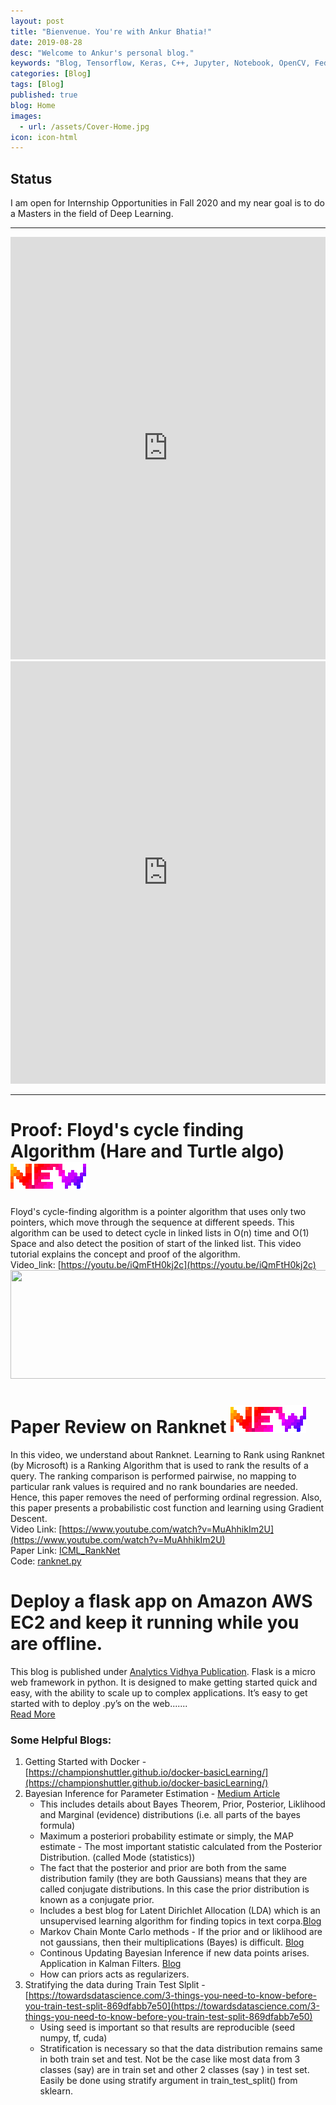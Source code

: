 ```yaml
---
layout: post
title: "Bienvenue. You're with Ankur Bhatia!"
date: 2019-08-28
desc: "Welcome to Ankur's personal blog."
keywords: "Blog, Tensorflow, Keras, C++, Jupyter, Notebook, OpenCV, Federated-Learning, Robotics, Drones, Electronics, and much more..."
categories: [Blog]
tags: [Blog]
published: true
blog: Home
images:
  - url: /assets/Cover-Home.jpg
icon: icon-html
---
```


## Status
I am open for Internship Opportunities in Fall 2020 and my near goal is to do a Masters in the field of Deep Learning. <br>

------



<iframe src="https://www.linkedin.com/embed/feed/update/urn:li:share:6675080824905375744" allowfullscreen="" title="Embedded post" width="504" height="676" frameborder="0"></iframe>  <iframe src="https://www.linkedin.com/embed/feed/update/urn:li:share:6673205140901777408" allowfullscreen="" title="Embedded post" width="504" height="676" frameborder="0"></iframe> <br>

------
# Proof: Floyd's cycle finding Algorithm (Hare and Turtle algo)  <img src="/assets/HomePage_Blogs/new_small.gif"> <br>
Floyd's cycle-finding algorithm is a pointer algorithm that uses only two pointers, which move through the sequence at different speeds. This algorithm can be used to detect cycle in linked lists in O(n) time and O(1) Space and also detect the position of start of the linked list. This video tutorial explains the concept and proof of the algorithm. <br>
Video_link: [https://youtu.be/iQmFtH0kj2c](https://youtu.be/iQmFtH0kj2c) <br>
<img src="/assets/HomePage_Blogs/HareAndTurtle.gif" height="174" width="600">  <br>

# Paper Review on Ranknet <img src="/assets/HomePage_Blogs/new_small.gif"> <br>
In this video, we understand about Ranknet. Learning to Rank using Ranknet (by Microsoft) is a Ranking Algorithm that is used to rank the results of a query. The ranking comparison is performed pairwise, no mapping to particular rank values is required and no rank boundaries are needed. Hence, this paper removes the need of performing ordinal regression. Also, this paper presents a probabilistic cost function and learning using Gradient Descent.<br>
Video Link: [https://www.youtube.com/watch?v=MuAhhikIm2U](https://www.youtube.com/watch?v=MuAhhikIm2U) <br>
Paper Link: [ICML_RankNet](https://icml.cc/2015/wp-content/uploads/2015/06/icml_ranking.pdf) <br>
Code: [ranknet.py](https://github.com/airalcorn2/RankNet/blob/master/ranknet.py) <br>


# Deploy a flask app on Amazon AWS EC2 and keep it running while you are offline. <br>
This blog is published under [Analytics Vidhya Publication](https://medium.com/analytics-vidhya). Flask is a micro web framework in python. It is designed to make getting started quick and easy, with the ability to scale up to complex applications. It’s easy to get started with to deploy .py’s on the web....... <br>
[Read More](https://medium.com/analytics-vidhya/deploy-a-flask-app-on-amazon-aws-ec2-and-keep-it-running-while-you-are-offline-38d22571e2c5)


### Some Helpful Blogs:
1. Getting Started with Docker - [https://championshuttler.github.io/docker-basicLearning/](https://championshuttler.github.io/docker-basicLearning/)
2. Bayesian Inference for Parameter Estimation - [Medium Article](https://towardsdatascience.com/probability-concepts-explained-bayesian-inference-for-parameter-estimation-90e8930e5348)
	* This includes details about Bayes Theorem, Prior, Posterior, Liklihood and Marginal (evidence) distributions (i.e. all parts of the bayes formula)
	* Maximum a posteriori probability estimate or simply, the MAP estimate - The most important statistic calculated from the Posterior Distribution. (called Mode (statistics))
	* The fact that the posterior and prior are both from the same distribution family (they are both Gaussians) means that they are called conjugate distributions. In this case the prior distribution is known as a conjugate prior.
	* Includes a best blog for Latent Dirichlet Allocation (LDA) which is an unsupervised learning algorithm for finding topics in text corpa.[Blog](http://blog.echen.me/2011/08/22/introduction-to-latent-dirichlet-allocation/)
	* Markov Chain Monte Carlo methods - If the prior and or liklihood are not gaussians, then their multiplications (Bayes) is difficult. [Blog](https://towardsdatascience.com/a-zero-math-introduction-to-markov-chain-monte-carlo-methods-dcba889e0c50)
	* Continous Updating Bayesian Inference if new data points arises. Application in Kalman Filters. [Blog](http://www.bzarg.com/p/how-a-kalman-filter-works-in-pictures/)
	* How can priors acts as regularizers.
3. Stratifying the data during Train Test Slplit - [https://towardsdatascience.com/3-things-you-need-to-know-before-you-train-test-split-869dfabb7e50](https://towardsdatascience.com/3-things-you-need-to-know-before-you-train-test-split-869dfabb7e50)
	* Using seed is important so that results are reproducible (seed numpy, tf, cuda)
	* Stratification is necessary so that the data distribution remains same in both train set and test. Not be the case like most data from 3 classes (say) are in train set and other 2 classes (say ) in test set. Easily be done using stratify argument in train_test_split() from sklearn.

